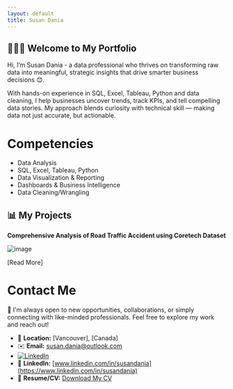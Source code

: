 ```yaml
---
layout: default
title: Susan Dania
---
```


## 👩🏽‍💻 Welcome to My Portfolio

Hi, I’m Susan Dania - a data professional who thrives on transforming raw data into meaningful, strategic insights that drive smarter business decisions 😊.

With hands-on experience in SQL, Excel, Tableau, Python and data cleaning, I help businesses uncover trends, track KPIs, and tell compelling data stories. My approach blends curiosity with technical skill — making data not just accurate, but actionable.


# Competencies
- Data Analysis
- SQL, Excel, Tableau, Python
- Data Visualization & Reporting
- Dashboards & Business Intelligence
- Data Cleaning/Wrangling

## 📊 My Projects

**Comprehensive Analysis of Road Traffic Accident using Coretech Dataset**

![image](assets/img/CORETECH.png)



[Read More]



# Contact Me

🤝 I'm always open to new opportunities, collaborations, or simply connecting with like-minded professionals. Feel free to explore my work and reach out!

- 📍 **Location:** [Vancouver], [Canada]
- ✉️ **Email:** [susan.dania@outlook.com](susan.dania@outlook.com)
- [![LinkedIn](https://img.shields.io/badge/LinkedIn-0077B5?style=flat&logo=linkedin&logoColor=white)](https://www.linkedin.com/in/your-username)
- 💼 **LinkedIn:** [www.linkedin.com/in/susandania](https://www.linkedin.com/in/susandania)
- 📄 **Resume/CV:** [Download My CV](./assets/docs/SusanDania_CV.pdf)



